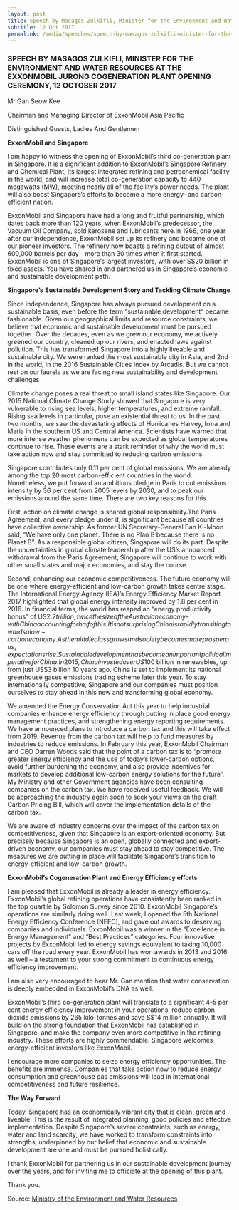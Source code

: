 ```yaml
---
layout: post
title: Speech by Masagos Zulkifli, Minister for the Environment and Water Resources at the Exxonmobil Jurong cogeneration plant opening ceremony, 12 October 2017
subtitle: 12 Oct 2017
permalink: /media/speeches/speech-by-masagos-zulkifli-minister-for-the-environment-and-water-resources-at-the-exxonmobil-jurong-cogeneration-plant-opening-ceremony-12-october-2017
---
```


### SPEECH BY MASAGOS ZULKIFLI, MINISTER FOR THE ENVIRONMENT AND WATER RESOURCES AT THE EXXONMOBIL JURONG COGENERATION PLANT OPENING CEREMONY, 12 OCTOBER 2017

Mr Gan Seow Kee

Chairman and Managing Director of ExxonMobil Asia Pacific

Distinguished Guests, Ladies And Gentlemen

**ExxonMobil and Singapore**

I am happy to witness the opening of ExxonMobil’s third co-generation plant in Singapore. It is a significant addition to ExxonMobil’s Singapore Refinery and Chemical Plant, its largest integrated refining and petrochemical facility in the world, and will increase total co-generation capacity to 440 megawatts (MW), meeting nearly all of the facility’s power needs. The plant will also boost Singapore’s efforts to become a more energy- and carbon-efficient nation.

ExxonMobil and Singapore have had a long and fruitful partnership, which dates back more than 120 years, when ExxonMobil’s predecessor, the Vacuum Oil Company, sold kerosene and lubricants here.In 1966, one year after our independence, ExxonMobil set up its refinery and became one of our pioneer investors. The refinery now boasts a refining output of almost 600,000 barrels per day - more than 30 times when it first started. ExxonMobil is one of Singapore’s largest investors, with over S$20 billion in fixed assets. You have shared in and partnered us in Singapore’s economic and sustainable development path.

**Singapore’s Sustainable Development Story and Tackling Climate Change**

Since independence, Singapore has always pursued development on a sustainable basis, even before the term “sustainable development” became fashionable. Given our geographical limits and resource constraints, we believe that economic and sustainable development must be pursued together. Over the decades, even as we grew our economy, we actively greened our country, cleaned up our rivers, and enacted laws against pollution. This has transformed Singapore into a highly liveable and sustainable city.  We were ranked the most sustainable city in Asia, and 2nd in the world, in the 2016 Sustainable Cities Index by Arcadis.  But we cannot rest on our laurels as we are facing new sustainability and development challenges 

Climate change poses a real threat to small island states like Singapore. Our 2015 National Climate Change Study showed that Singapore is very vulnerable to rising sea levels, higher temperatures, and extreme rainfall. Rising sea levels in particular, pose an existential threat to us. In the past two months, we saw the devastating effects of Hurricanes Harvey, Irma and Maria in the southern US and Central America. Scientists have warned that more intense weather phenomena can be expected as global temperatures continue to rise. These events are a stark reminder of why the world must take action now and stay committed to reducing carbon emissions.

Singapore contributes only 0.11 per cent of global emissions. We are already among the top 20 most carbon-efficient countries in the world. Nonetheless, we put forward an ambitious pledge in Paris to cut emissions intensity by 36 per cent from 2005 levels by 2030, and to peak our emissions around the same time. There are two key reasons for this.

First, action on climate change is shared global responsibility.The Paris Agreement, and every pledge under it, is significant because all countries have collective ownership. As former UN Secretary-General Ban Ki-Moon said, “We have only one planet. There is no Plan B because there is no Planet B”. As a responsible global citizen, Singapore will do its part. Despite the uncertainties in global climate leadership after the US’s announced withdrawal from the Paris Agreement, Singapore will continue to work with other small states and major economies, and stay the course.

Second, enhancing our economic competitiveness. The future economy will be one where energy-efficient and low-carbon growth takes centre stage. The International Energy Agency (IEA)’s Energy Efficiency Market Report 2017 highlighted that global energy intensity improved by 1.8 per cent in 2016. In financial terms, the world has reaped an “energy productivity bonus” of US$2.2 trillion, twice the size of the Australian economy – with China accounting for half of this. It is not surprising China is rapidly transiting towards a low-carbon economy. As the middle class grows and society becomes more prosperous, expectations rise. Sustainable development has become an important political imperative for China. In 2015, China invested over US$100 billion in renewables, up from just US$3 billion 10 years ago. China is set to implement its national greenhouse gases emissions trading scheme later this year. To stay internationally competitive, Singapore and our companies must position ourselves to stay ahead in this new and transforming global economy.

We amended the Energy Conservation Act this year to help industrial companies enhance energy efficiency through putting in place good energy management practices, and strengthening energy reporting requirements. We have announced plans to introduce a carbon tax and this will take effect from 2019. Revenue from the carbon tax will help to fund measures by industries to reduce emissions. In February this year, ExxonMobil Chairman and CEO Darren Woods said that the point of a carbon tax is to “promote greater energy efficiency and the use of today’s lower-carbon options, avoid further burdening the economy, and also provide incentives for markets to develop additional low-carbon energy solutions for the future”. My Ministry and other Government agencies have been consulting companies on the carbon tax. We have received useful feedback. We will be approaching the industry again soon to seek your views on the draft Carbon Pricing Bill, which will cover the implementation details of the carbon tax.

We are aware of industry concerns over the impact of the carbon tax on competitiveness, given that Singapore is an export-oriented economy. But precisely because Singapore is an open, globally connected and export-driven economy, our companies must stay ahead to stay competitive. The measures we are putting in place will facilitate Singapore’s transition to energy-efficient and low-carbon growth.

**ExxonMobil’s Cogeneration Plant and Energy Efficiency efforts**

I am pleased that ExxonMobil is already a leader in energy efficiency. ExxonMobil’s global refining operations have consistently been ranked in the top quartile by Solomon Survey since 2010. ExxonMobil Singapore’s operations are similarly doing well. Last week, I opened the 5th National Energy Efficiency Conference (NEEC), and gave out awards to deserving companies and individuals. ExxonMobil was a winner in the “Excellence in Energy Management” and “Best Practices” categories. Four innovative projects by ExxonMobil led to energy savings equivalent to taking 10,000 cars off the road every year. ExxonMobil has won awards in 2013 and 2016 as well – a testament to your strong commitment to continuous energy efficiency improvement.

I am also very encouraged to hear Mr. Gan mention that water conservation is deeply embedded in ExxonMobil’s DNA as well.

ExxonMobil’s third co-generation plant will translate to a significant 4-5 per cent energy efficiency improvement in your operations, reduce carbon dioxide emissions by 265 kilo-tonnes and save S$14 million annually. It will build on the strong foundation that ExxonMobil has established in Singapore, and make the company even more competitive in the refining industry. These efforts are highly commendable. Singapore welcomes energy-efficient investors like ExxonMobil.

I encourage more companies to seize energy efficiency opportunities. The benefits are immense. Companies that take action now to reduce energy consumption and greenhouse gas emissions will lead in international competitiveness and future resilience.

**The Way Forward**

Today, Singapore has an economically vibrant city that is clean, green and liveable. This is the result of integrated planning, good policies and effective implementation. Despite Singapore’s severe constraints, such as energy, water and land scarcity, we have worked to transform constraints into strengths, underpinned by our belief that economic and sustainable development are one and must be pursued holistically.

I thank ExxonMobil for partnering us in our sustainable development journey over the years, and for inviting me to officiate at the opening of this plant.

Thank you.

Source: [<a href="https://www.mewr.gov.sg/news/speech-by-mr-masagos-zulkifli--minister-for-the-environment-and-water-resources--at-the-exxonmobil-jurong-cogeneration-plant-opening-ceremony-on-12-oct-2017" target="_blank">Ministry of the Environment and Water Resources</a>](https://www.mewr.gov.sg/news/speech-by-mr-masagos-zulkifli--minister-for-the-environment-and-water-resources--at-the-exxonmobil-jurong-cogeneration-plant-opening-ceremony-on-12-oct-2017)

